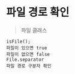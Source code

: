 # 파일 경로 확인 

> 파일 클래스

    isFile();
    파일이 있으면 true
    파일이 없으면 false
    File.separator
    파일 경로 구분자 확인
